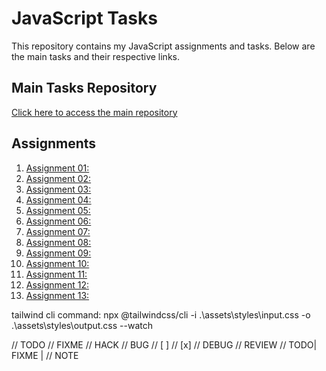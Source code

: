 # JavaScript Tasks

This repository contains my JavaScript assignments and tasks. Below are the main tasks and their respective links.

## Main Tasks Repository

[Click here to access the main repository](https://github.com/StriK3r007/smit-js-tasks)

## Assignments

1. [Assignment 01: ](https://strik3r007.github.io/smit-js-tasks/assets/js-assignments/assignment_01/assignment_01.html)
2. [Assignment 02: ](https://strik3r007.github.io/smit-js-tasks/assets/js-assignments/assignment_02/assignment_02.html)
3. [Assignment 03: ](https://strik3r007.github.io/smit-js-tasks/assets/js-assignments/assignment_03/assignment_03.html)
4. [Assignment 04: ](https://strik3r007.github.io/smit-js-tasks/assets/js-assignments/assignment_04/assignment_04.html)
5. [Assignment 05: ](https://strik3r007.github.io/smit-js-tasks/assets/js-assignments/assignment_05/assignment_05.html)
6. [Assignment 06: ](https://strik3r007.github.io/smit-js-tasks/assets/js-assignments/assignment_06/assignment_06.html)
7. [Assignment 07: ](https://strik3r007.github.io/smit-js-tasks/assets/js-assignments/assignment_07/assignment_07.html)
8. [Assignment 08: ](https://strik3r007.github.io/smit-js-tasks/assets/js-assignments/assignment_08/assignment_08.html)
9. [Assignment 09: ](https://strik3r007.github.io/smit-js-tasks/assets/js-assignments/assignment_09/assignment_09.html)
10. [Assignment 10: ](https://strik3r007.github.io/smit-js-tasks/assets/js-assignments/assignment_10/assignment_10.html)
11. [Assignment 11: ](https://strik3r007.github.io/smit-js-tasks/assets/js-assignments/assignment_11/assignment_11.html)
12. [Assignment 12: ](https://strik3r007.github.io/smit-js-tasks/assets/js-assignments/assignment_12/assignment_12.html)
13. [Assignment 13: ](https://strik3r007.github.io/smit-js-tasks/assets/js-assignments/assignment_13/assignment_13.html)




 tailwind cli command: npx @tailwindcss/cli -i .\assets\styles\input.css -o .\assets\styles\output.css --watch

 <!-- TODO - Commands -->
// TODO
// FIXME
// HACK
// BUG
// [ ]
// [x]
// DEBUG
// REVIEW
// TODO| FIXME |
// NOTE